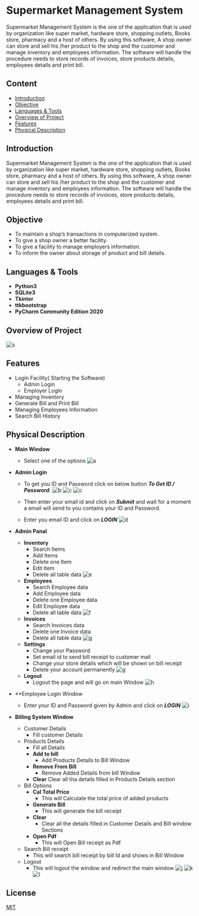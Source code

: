 
# Supermarket Management System

Supermarket Management System is the one of the application that is used by organization like super market, hardware store, shopping outlets, Books store, pharmacy and a host of others. 
By using this software, A shop owner can store and sell his /her  product to  the shop and the customer and manage inventory and employees information. The software will handle the procedure needs to store records of invoices, store products details, employees details and print bill. 


## Content

 - [Introduction]()
 - [Objective]()
 - [Languages & Tools]()
 - [Overview of Project]()
 - [Features]()
 - [Physical Description]()

## Introduction

Supermarket Management System is the one of the application that is used by organization like super market, hardware store, shopping outlets, Books store, pharmacy and a host of others. By using this software, A shop owner can store and sell his /her product to the shop and the customer and manage inventory and employees information. The software will handle the procedure needs to store records of invoices, store products details, employees details and print bill.

## Objective
 - To maintain a shop’s transactions in computerized system.
 - To give a shop owner a better facility.
 - To give a facility to manage employers information.
 - To inform the owner about storage of product and bill details.

## Languages & Tools
 - **Python3**
 - **SQLite3**
 - **Tkinter**
 - **ttkbootstrap**
 - **PyCharm Community Edition 2020**

## Overview of Project
![s](Gallery/s.PNG)

## Features
 - Login Facility( Starting the Software)
    - Admin Login
    - Employer Login
 - Managing Inventory
 - Generate Bill and Print Bill 
 - Managing Employees Information
 - Search Bill History

## Physical Description
 - **Main Window**
    - Select one of the options
    ![a](Gallery/a.PNG)
 - **Admin Login**
    - To get you ID and Password click on below button _**To Get ID / Password**_.
    ![b](Gallery/b.PNG) ![c](Gallery/c.PNG) ![c](Gallery/d.PNG)
    
    - Then enter your email id and click on _**Submit**_ and wait for a moment a email will send to you contains your ID and Password.
    
    - Enter you email ID and click on _**LOGIN**_
    ![d](Gallery/e.PNG)
 - **Admin Panal**
    
    - **Inventory**
        - Search Items
        - Add Items
        - Delete one Item
        - Edit Item
        - Delete all table data 
        ![e](Gallery/e.PNG)
    - **Employees**
        - Search Employee data
        - Add Employee data
        - Delete one Employee data
        - Edit Employee data
        - Delete all table data 
        ![f](Gallery/f.PNG)
    - **Invoices**
        - Search Invoices data
        - Delete one Invoice data
        - Delete all table data 
        ![g](Gallery/g.PNG)
    - **Settings**
        - Change your Password
        - Set email id to send bill receipt to customer mail
        - Change your store details which will be shown on bill receipt
        - Delete your account permanently
        ![g](Gallery/g.PNG)
    - **Logout**
        - Logout the page and will go on main Window
        ![h](Gallery/h.PNG)

- **Employee Login Window
    - Enter your ID and Password given by Admin and click on _**LOGIN**_
    ![i](Gallery/i.PNG)
- **Billing System Window**
    - Customer Details 
        - Fill customer Details
    - Products Details
        - Fill all Details
        - **Add to bill**
            - Add Products Details to Bill Window
        - **Remove From Bill**
            - Remove Added Details from bill Window
        - **Clear**
            Clear all tha details filled in Products Details section
    - Bill Options
        - **Cal Total Price**
            - This will Calculate the total price of added products
        - **Generate Bill**
            - This will generate the bill receipt
        - **Clear**
            - Clear all the details filled in Customer Details and Bill window Sections
        - **Open Pdf**
            - This will Open Bill receipt as Pdf
    - Search Bill receipt
        - This will search bill receipt by bill Id and shows in Bill Window
    - Logout    
        - This will logout the window and redirect the main window 
    ![j](Gallery/j.PNG)
    ![k](Gallery/k.PNG)
    ![l](Gallery/l.PNG)



## License

[MIT](https://choosealicense.com/licenses/mit/)

